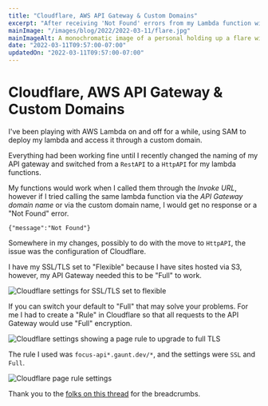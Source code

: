```yaml
---
title: "Cloudflare, AWS API Gateway & Custom Domains"
excerpt: "After receiving 'Not Found' errors from my Lambda function with API gateway, I was at a loss as to what was wrong. Turned out it was a Cloudflare configuration issue."
mainImage: "/images/blog/2022/2022-03-11/flare.jpg"
mainImageAlt: A monochromatic image of a personal holding up a flare with red smoke coming out of it.
date: "2022-03-11T09:57:00-07:00"
updatedOn: "2022-03-11T09:57:00-07:00"
---
```


# Cloudflare, AWS API Gateway & Custom Domains

I've been playing with AWS Lambda on and off for a while, using SAM to
deploy my lambda and access it through a custom domain.

Everything had been working fine until I recently changed the naming
of my API gateway and switched from a `RestAPI` to a `HttpAPI` for my
lambda functions.

My functions would work when I called them through the *Invoke URL*, however
if I tried calling the same lambda function via the *API Gateway domain name*
or via the custom domain name, I would get no response or a "Not Found" error.

```
{"message":"Not Found"}
```

Somewhere in my changes, possibly to do with the move to `HttpAPI`, the issue
was the configuration of Cloudflare.

I have my SSL/TLS set to "Flexible" because I have sites hosted via S3,
however, my API Gateway needed this to be "Full" to work.

![Cloudflare settings for SSL/TLS set to flexible](/images/blog/2022/2022-03-11/cloudflare-flexible-tls.jpg)

If you can switch your default to "Full" that may solve your problems. For
me I had to create a "Rule" in Cloudflare so that all requests to the API
Gateway would use "Full" encryption.

![Cloudflare settings showing a page rule to upgrade to full TLS](/images/blog/2022/2022-03-11/cloudflare-page-rules.jpg)

The rule I used was `focus-api*.gaunt.dev/*`, and the settings were `SSL` and
`Full`.

![Cloudflare page rule settings](/images/blog/2022/2022-03-11/cloudflare-rule-edit.jpg)

Thank you to the [folks on this thread](https://community.cloudflare.com/t/cloudflare-proxy-for-aws-api-gateway/318825)
for the breadcrumbs.